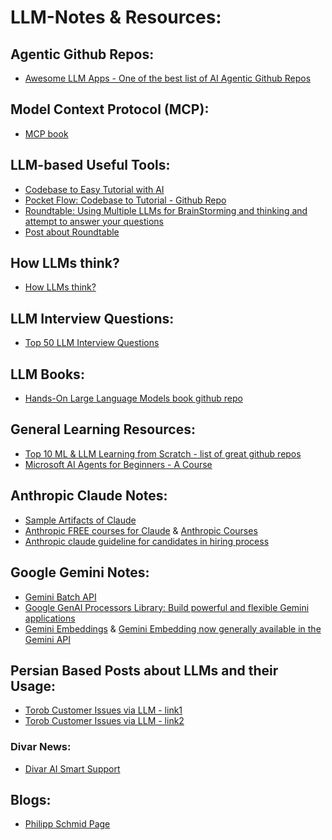 # LLM-Notes & Resources:

## Agentic Github Repos:
- [Awesome LLM Apps - One of the best list of AI Agentic Github Repos](https://github.com/Shubhamsaboo/awesome-llm-apps)  

## Model Context Protocol (MCP):
- [MCP book](https://www.linkedin.com/posts/akshay-pachaar_an-illustrated-guide-to-mcp-activity-7344360322851344384-DBnc?utm_source=share&utm_medium=member_desktop&rcm=ACoAAAgksdYBFu3_vG0bwXWdh93rSqV1J1ghMP4)  

## LLM-based Useful Tools:
- [Codebase to Easy Tutorial with AI](https://code2tutorial.com/)
- [Pocket Flow: Codebase to Tutorial - Github Repo](https://github.com/The-Pocket/PocketFlow-Tutorial-Codebase-Knowledge)
- [Roundtable: Using Multiple LLMs for BrainStorming and thinking and attempt to answer your questions](https://roundtable.now/)  
- [Post about Roundtable](https://x.com/soh3il/status/1942593455177220578)  

## How LLMs think?
- [How LLMs think?](https://www.linkedin.com/posts/ravid-shwartz-ziv-8bb18761_you-know-all-those-arguments-that-llms-think-activity-7333886415568605186-LA54?utm_source=share&utm_medium=member_android&rcm=ACoAAAgksdYBFu3_vG0bwXWdh93rSqV1J1ghMP4)  

## LLM Interview Questions:
- [Top 50 LLM Interview Questions](https://www.linkedin.com/posts/maxime-labonne_top-50-llm-interview-questions-activity-7345384063345602560-1-T1?utm_source=share&utm_medium=member_desktop&rcm=ACoAAAgksdYBFu3_vG0bwXWdh93rSqV1J1ghMP4)  

## LLM Books:
- [Hands-On Large Language Models book github repo](https://www.linkedin.com/posts/charlywargnier_7-github-repos-that-make-you-feel-unstoppable-activity-7344990777166426112-McxS?utm_source=share&utm_medium=member_android&rcm=ACoAAAgksdYBFu3_vG0bwXWdh93rSqV1J1ghMP4)  

## General Learning Resources:
- [Top 10 ML & LLM Learning from Scratch - list of great github repos](https://www.linkedin.com/posts/stasbel_if-i-had-to-learn-aiml-from-scratch-id-activity-7348298539246022656-2shJ?utm_source=share&utm_medium=member_desktop&rcm=ACoAAAgksdYBFu3_vG0bwXWdh93rSqV1J1ghMP4)
- [Microsoft AI Agents for Beginners - A Course](https://github.com/microsoft/ai-agents-for-beginners)  

## Anthropic Claude Notes:
- [Sample Artifacts of Claude](https://www.linkedin.com/posts/anthropicresearch_a-roundup-of-claude-artifacts-built-this-activity-7345860181697740800-Aed3?utm_source=share&utm_medium=member_desktop&rcm=ACoAAAgksdYBFu3_vG0bwXWdh93rSqV1J1ghMP4)
- [Anthropic FREE courses for Claude](https://www.linkedin.com/posts/stasbel_anthropic-just-launched-free-courses-for-activity-7349469259166588928-PErS?utm_source=share&utm_medium=member_desktop&rcm=ACoAAAgksdYBFu3_vG0bwXWdh93rSqV1J1ghMP4) & [Anthropic Courses](https://anthropic.skilljar.com/)
- [Anthropic claude guideline for candidates in hiring process](https://www.linkedin.com/posts/gouldjames_guidance-on-candidates-ai-usage-activity-7349158858285535235-ijTy?utm_source=share&utm_medium=member_desktop&rcm=ACoAAAgksdYBFu3_vG0bwXWdh93rSqV1J1ghMP4)  

## Google Gemini Notes:
- [Gemini Batch API](https://www.linkedin.com/posts/philipp-schmid-a6a2bb196_gemini-api-now-supports-batch-mode-with-50-activity-7348003895790514177-fjJu?utm_source=share&utm_medium=member_desktop&rcm=ACoAAAgksdYBFu3_vG0bwXWdh93rSqV1J1ghMP4)
- [Google GenAI Processors Library: Build powerful and flexible Gemini applications](https://www.linkedin.com/posts/philipp-schmid-a6a2bb196_new-open-source-python-library-from-google-activity-7349320912199991296-nwJw?utm_source=share&utm_medium=member_desktop&rcm=ACoAAAgksdYBFu3_vG0bwXWdh93rSqV1J1ghMP4)
- [Gemini Embeddings](https://www.linkedin.com/posts/philipp-schmid-a6a2bb196_gemini-embeddings-general-available-first-activity-7350573241934962691-iT9N?utm_source=share&utm_medium=member_desktop&rcm=ACoAAAgksdYBFu3_vG0bwXWdh93rSqV1J1ghMP4)  & [Gemini Embedding now generally available in the Gemini API](https://developers.googleblog.com/en/gemini-embedding-available-gemini-api/)  

## Persian Based Posts about LLMs and their Usage:
- [Torob Customer Issues via LLM - link1](https://www.linkedin.com/posts/aref-sadeghian-332b4026b_%D8%AF%D8%B1-%D8%A8%D8%B3%DB%8C%D8%A7%D8%B1%DB%8C-%D8%A7%D8%B2-%DA%A9%D8%B3%D8%A8%D9%88%DA%A9%D8%A7%D8%B1%D9%87%D8%A7-%D8%B1%D9%88%D8%B2%D8%A7%D9%86%D9%87-%D8%B5%D8%AF%D9%87%D8%A7-%D8%AA%D8%A7-%D9%87%D8%B2%D8%A7%D8%B1%D8%A7%D9%86-activity-7345402017093201921-ydeN/?utm_source=share&utm_medium=member_android&rcm=ACoAACca5foB_JajH9ghUJ8CiduJGdZae1h8reY)
- [Torob Customer Issues via LLM - link2](https://techblog.torob.com/%D9%88%D8%A7%DA%AF%D8%B0%D8%A7%D8%B1%DB%8C-%DB%8C%DA%A9-%DA%AF%D8%B1%D8%AF%D8%B4-%DA%A9%D8%A7%D8%B1-%D9%BE%DB%8C%DA%86%DB%8C%D8%AF%D9%87-%D8%A8%D9%87-%D9%87%D9%88%D8%B4-%D9%85%D8%B5%D9%86%D9%88%D8%B9%DB%8C-%D9%85%D9%88%D9%84%D8%AF-ry5ycs75am91)  

### Divar News:
- [Divar AI Smart Support](https://divar.news/divar-ai-smart-support/)  

## Blogs:
- [Philipp Schmid Page](https://www.philschmid.de/)  
